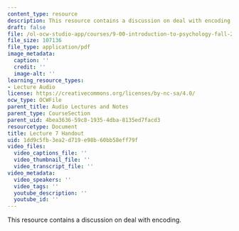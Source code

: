 ```yaml
---
content_type: resource
description: This resource contains a discussion on deal with encoding.
draft: false
file: /ol-ocw-studio-app/courses/9-00-introduction-to-psychology-fall-2004/1dd9c5fb3ea2d719e98b60bb58eff79f_h07.pdf
file_size: 107136
file_type: application/pdf
image_metadata:
  caption: ''
  credit: ''
  image-alt: ''
learning_resource_types:
- Lecture Audio
license: https://creativecommons.org/licenses/by-nc-sa/4.0/
ocw_type: OCWFile
parent_title: Audio Lectures and Notes
parent_type: CourseSection
parent_uid: 4bea3636-59c8-1935-4dba-8135ed7facd3
resourcetype: Document
title: Lecture 7 Handout
uid: 1dd9c5fb-3ea2-d719-e98b-60bb58eff79f
video_files:
  video_captions_file: ''
  video_thumbnail_file: ''
  video_transcript_file: ''
video_metadata:
  video_speakers: ''
  video_tags: ''
  youtube_description: ''
  youtube_id: ''
---
```

This resource contains a discussion on deal with encoding.